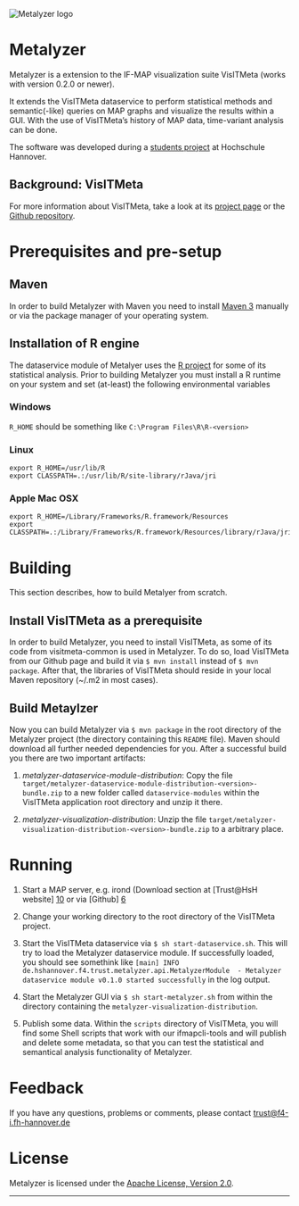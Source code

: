 ![Metalyzer logo](http://trust.f4.hs-hannover.de/img/logos/metalyzer.png)

# Metalyzer

Metalyzer is a extension to the IF-MAP visualization suite VisITMeta (works with version 0.2.0 or newer).

It extends the VisITMeta dataservice to perform statistical methods and semantic(-like) queries on MAP graphs and visualize the results within a GUI. With the use of VisITMeta’s history of MAP data, time-variant analysis can be done.

The software was developed during a [students project][11] at Hochschule Hannover.

## Background: VisITMeta

For more information about VisITMeta, take a look at its [project page][visitmetaproject] or the [Github repository][visitmetagithub].

# Prerequisites and pre-setup

## Maven

In order to build Metalyzer with Maven you need to install
[Maven 3][4] manually or via the package manager of your
operating system.

## Installation of R engine

The dataservice module of Metalyer uses the [R project][r] for some of its statistical analysis.
Prior to building Metalyzer you must install a R runtime on your system and set (at-least) the following environmental variables 

### Windows

`R_HOME` should be something like `C:\Program Files\R\R-<version>`

### Linux

	export R_HOME=/usr/lib/R
	export CLASSPATH=.:/usr/lib/R/site-library/rJava/jri

### Apple Mac OSX

	export R_HOME=/Library/Frameworks/R.framework/Resources
	export CLASSPATH=.:/Library/Frameworks/R.framework/Resources/library/rJava/jri

# Building

This section describes, how to build Metalyer from scratch.

## Install VisITMeta as a prerequisite

In order to build Metalyzer, you need to install VisITMeta, as some of its code from visitmeta-common is used in Metalyzer.
To do so, load VisITMeta from our Github page and build it via `$ mvn install` instead of `$ mvn package`.
After that, the libraries of VisITMeta should reside in your local Maven repository (~/.m2 in most cases).

## Build Metaylzer

Now you can build Metalyzer via `$ mvn package` in the root directory of the Metalyzer project (the directory
containing this `README` file). Maven should download all further needed dependencies for you.
After a successful build you there are two important artifacts:

1. *metalyzer-dataservice-module-distribution*:
Copy the file `target/metalyzer-dataservice-module-distribution-<version>-bundle.zip` to a new folder called `dataservice-modules` within the VisITMeta application root directory and unzip it there.

2. *metalyzer-visualization-distribution*:
Unzip the file `target/metalyzer-visualization-distribution-<version>-bundle.zip` to a arbitrary place.

# Running

1. Start a MAP server, e.g. irond (Download section at [Trust@HsH website] [10] or via
[Github] [6]

2. Change your working directory to the root directory of the VisITMeta project.

3. Start the VisITMeta dataservice via `$ sh start-dataservice.sh`.
This will try to load the Metalyzer dataservice module.
If successfully loaded, you should see somethink like `[main] INFO  de.hshannover.f4.trust.metalyzer.api.MetalyzerModule  - Metalyzer dataservice module v0.1.0 started successfully` in the log output.

4. Start the Metalyzer GUI via `$ sh start-metalyzer.sh` from within the directory containing the `metalyzer-visualization-distribution`.

5. Publish some data. Within the `scripts` directory of VisITMeta, you will find some Shell scripts that work with our
ifmapcli-tools and will publish and delete some metadata, so that you can test the
statistical and semantical analysis functionality of Metalyzer.

# Feedback

If you have any questions, problems or comments, please contact
	trust@f4-i.fh-hannover.de

# License

Metalyzer is licensed under the [Apache License, Version 2.0][7].

----

[1]: http://www.trustedcomputinggroup.org/resources/tnc_ifmap_binding_for_soap_specification
[2]: http://www.hs-hannover.de/start/index.html
[3]: http://trust.f4.hs-hannover.de/projects/visitmeta.html
[4]: https://maven.apache.org/download.html
[5]: https://github.com/trustathsh/irondemo.git
[6]: https://github.com/trustathsh/irond.git
[7]: http://www.apache.org/licenses/LICENSE-2.0.html
[8]: http://www.bmbf.de/en/index.php
[9]: http://www.neo4j.org/
[10]: http://trust.f4.hs-hannover.de
[11]: http://trust.f4.hs-hannover.de/2013/10/31/metalyzer-analysis-of-map-graphs.html
[visitmetaproject]: http://trust.f4.hs-hannover.de/projects/visitmeta.html
[visitmetagithub]: https://github.com/trustathsh/visitmeta
[r]: http://www.r-project.org/
